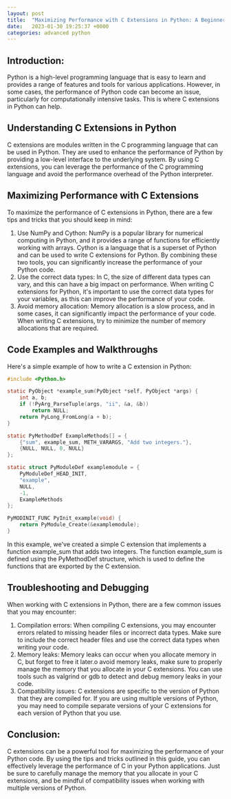 ```yaml
---
layout: post
title:  "Maximizing Performance with C Extensions in Python: A Beginner's Guide"
date:   2023-01-30 19:25:37 +0000
categories: advanced python
---
```


## Introduction:
Python is a high-level programming language that is easy to learn and provides a range of features and tools for various applications. However, in some cases, the performance of Python code can become an issue, particularly for computationally intensive tasks. This is where C extensions in Python can help.

## Understanding C Extensions in Python
C extensions are modules written in the C programming language that can be used in Python. They are used to enhance the performance of Python by providing a low-level interface to the underlying system. By using C extensions, you can leverage the performance of the C programming language and avoid the performance overhead of the Python interpreter.

## Maximizing Performance with C Extensions
To maximize the performance of C extensions in Python, there are a few tips and tricks that you should keep in mind:
1. Use NumPy and Cython: NumPy is a popular library for numerical computing in Python, and it provides a range of functions for efficiently working with arrays. Cython is a language that is a superset of Python and can be used to write C extensions for Python. By combining these two tools, you can significantly increase the performance of your Python code.
2. Use the correct data types: In C, the size of different data types can vary, and this can have a big impact on performance. When writing C extensions for Python, it's important to use the correct data types for your variables, as this can improve the performance of your code.
3. Avoid memory allocation: Memory allocation is a slow process, and in some cases, it can significantly impact the performance of your code. When writing C extensions, try to minimize the number of memory allocations that are required.

## Code Examples and Walkthroughs
Here's a simple example of how to write a C extension in Python:

```c
#include <Python.h>

static PyObject *example_sum(PyObject *self, PyObject *args) {
    int a, b;
    if (!PyArg_ParseTuple(args, "ii", &a, &b))
        return NULL;
    return PyLong_FromLong(a + b);
}

static PyMethodDef ExampleMethods[] = {
    {"sum", example_sum, METH_VARARGS, "Add two integers."},
    {NULL, NULL, 0, NULL}
};

static struct PyModuleDef examplemodule = {
    PyModuleDef_HEAD_INIT,
    "example",
    NULL,
    -1,
    ExampleMethods
};

PyMODINIT_FUNC PyInit_example(void) {
    return PyModule_Create(&examplemodule);
}
```
In this example, we've created a simple C extension that implements a function example_sum that adds two integers. The function example_sum is defined using the PyMethodDef structure, which is used to define the functions that are exported by the C extension.

## Troubleshooting and Debugging
When working with C extensions in Python, there are a few common issues that you may encounter:
1. Compilation errors: When compiling C extensions, you may encounter errors related to missing header files or incorrect data types. Make sure to include the correct header files and use the correct data types when writing your code.
2. Memory leaks: Memory leaks can occur when you allocate memory in C, but forget to free it later.o avoid memory leaks, make sure to properly manage the memory that you allocate in your C extensions. You can use tools such as valgrind or gdb to detect and debug memory leaks in your code.
3. Compatibility issues: C extensions are specific to the version of Python that they are compiled for. If you are using multiple versions of Python, you may need to compile separate versions of your C extensions for each version of Python that you use.

## Conclusion:
C extensions can be a powerful tool for maximizing the performance of your Python code. By using the tips and tricks outlined in this guide, you can effectively leverage the performance of C in your Python applications. Just be sure to carefully manage the memory that you allocate in your C extensions, and be mindful of compatibility issues when working with multiple versions of Python.